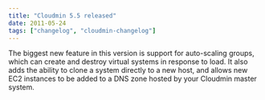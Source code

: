 ```yaml
---
title: "Cloudmin 5.5 released"
date: 2011-05-24
tags: ["changelog", "cloudmin-changelog"]
---
```


The biggest new feature in this version is support for auto-scaling groups, which can create and destroy virtual systems in response to load. It also adds the ability to clone a system directly to a new host, and allows new EC2 instances to be added to a DNS zone hosted by your Cloudmin master system.
